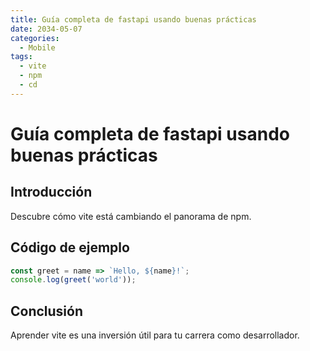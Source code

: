 ```yaml
---
title: Guía completa de fastapi usando buenas prácticas
date: 2034-05-07
categories:
  - Mobile
tags:
  - vite
  - npm
  - cd
---
```


# Guía completa de fastapi usando buenas prácticas

## Introducción

Descubre cómo vite está cambiando el panorama de npm.

## Código de ejemplo

```javascript
const greet = name => `Hello, ${name}!`;
console.log(greet('world'));
```

## Conclusión

Aprender vite es una inversión útil para tu carrera como desarrollador.